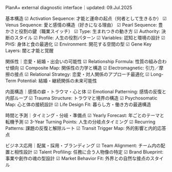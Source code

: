 PlanA+
external diagnostic interface｜updated: 09.Jul.2025

基本構造
☑︎ Activation Sequence: 才能と運命の起点（何者として生きるか）
☑︎ Venus Sequence: 愛と感情の構造（好きになる理由）
☑︎ Pearl Sequence: 豊かさと役割の鍵（職業スイッチ）
☑︎ Type: 生まれつきの動き方
☑︎ Authority: 決断のスタイル
☑︎ Profile: 人生の役割パターン
☑︎ Variables: 認知と環境の設計
☑︎ PHS: 身体と食の最適化
☑︎ Environment: 開花する空間の型
☑︎ Gene Key Layers: 闇と才能と覚醒

関係性｜恋愛・結婚・出会いの可能性
☑︎ Relationship Formula: 性質の組み合わせ傾向
☑︎ Composite Map: 関係性の力学と構造
☑︎ Electromagnetic: 引力／摩擦の接点
☑︎ Relational Strategy: 恋愛・対人関係のアプローチ最適化
☑︎ Long-Term Potential: 結婚・継続関係の未来可能性

内面構造｜感情の癖・トラウマ・心と体
☑︎ Emotional Patterning: 感情の反復と内部ループ
☑︎ Trauma Structure: トラウマと境界の構造
☑︎ Psychosomatic Map: 心と体の接続設計
☑︎ Life Design Fit: 暮らし方・働き方の最適構造

時間と予測｜タイミング・分岐・準備点
☑︎ Yearly Forecast: 年ごとのテーマと転機予測
☑︎ 3-Year Turning Points: 人生の分岐点タイミング
☑︎ Recurring Patterns: 課題の反復と解除ルート
☑︎ Transit Trigger Map: 外的影響と内的応答点

ビジネス応用｜配属・採用・ブランディング
☑︎ Team Alignment: チーム内の配置と相性設計
☑︎ Talent Profiling: 任務に合う人物像の特定
☑︎ Brand Blueprint: 事業や創作の魂の型設計
☑︎ Market Behavior Fit: 外界との自然な接点のスタイル